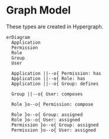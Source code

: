 # Graph Model

These types are created in Hypergraph.

```mermaid
erDiagram
  Application
  Permission
  Role
  Group
  User

  Application ||--o{ Permission: has
  Application ||--o{ Role: has
  Application ||--o{ Group: defines

  Group ||--o{ User: composes

  Role }o--o{ Permission: compose

  Role }o--o{ Group: assigned
  Role }o--o{ User: assigned
  Permission }o--o{ Group: assigned
  Permission }o--o{ User: assigned


```